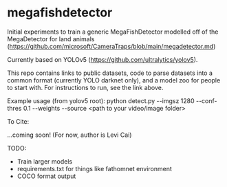 # megafishdetector

Initial experiments to train a generic MegaFishDetector modelled off of the MegaDetector for land animals (https://github.com/microsoft/CameraTraps/blob/main/megadetector.md)

Currently based on YOLOv5 (https://github.com/ultralytics/yolov5).

This repo contains links to public datasets, code to parse datasets into a common format (currently YOLO darknet only), and a model zoo for people to start with. For instructions to run, see the link above.

Example usage (from yolov5 root): python detect.py --imgsz 1280 --conf-thres 0.1  --weights <path to megafishdetector_v0_yolov5m_1280p> --source <path to your video/image folder>

To Cite:

...coming soon! (For now, author is Levi Cai)

TODO:
- Train larger models
- requirements.txt for things like fathomnet environment
- COCO format output

